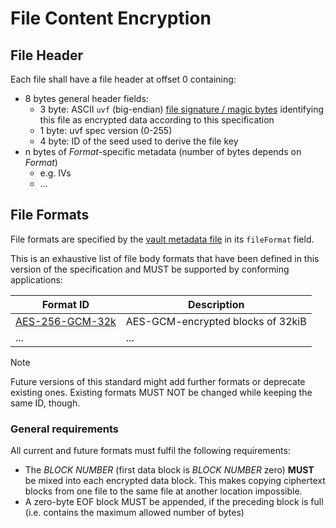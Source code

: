 # File Content Encryption

## File Header

Each file shall have a file header at offset 0 containing:

* 8 bytes general header fields:
  * 3 byte: ASCII `uvf` (big-endian) [file signature / magic bytes](https://en.wikipedia.org/wiki/List_of_file_signatures)
    identifying this file as encrypted data according to this specification
  * 1 byte: uvf spec version (0-255)
  * 4 byte: ID of the seed used to derive the file key
* n bytes of _Format_-specific metadata (number of bytes depends on _Format_)
    * e.g. IVs
    * ...

## File Formats

File formats are specified by the [vault metadata file](../vault%20metadata/README.md) in its `fileFormat` field.

This is an exhaustive list of file body formats that have been defined in this version of the specification and MUST be supported by conforming applications:

| Format ID                         | Description                       |
|-----------------------------------|-----------------------------------|
| [AES-256-GCM-32k](AES-256-GCM.md#32k) | AES-GCM-encrypted blocks of 32kiB |
| ... | ... |

> [!NOTE]
> Future versions of this standard might add further formats or deprecate existing ones. Existing formats MUST NOT be changed while keeping the same ID, though.


### General requirements

All current and future formats must fulfil the following requirements:

* The *BLOCK NUMBER* (first data block is *BLOCK NUMBER* zero) **MUST** be mixed into each encrypted data block.
  This makes copying ciphertext blocks from one file to the same file at another location impossible.
* A zero-byte EOF block MUST be appended, if the preceding block is full (i.e. contains the maximum allowed number of bytes)